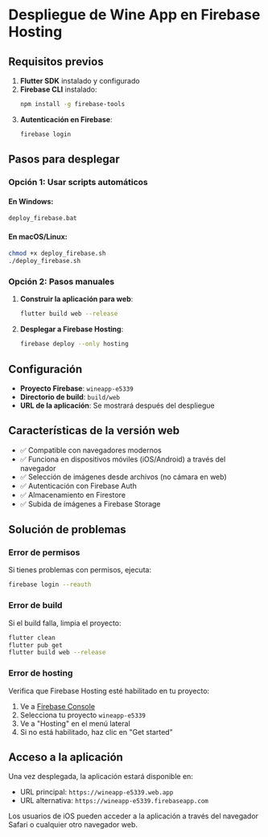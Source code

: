 # Despliegue de Wine App en Firebase Hosting

## Requisitos previos

1. **Flutter SDK** instalado y configurado
2. **Firebase CLI** instalado:
   ```bash
   npm install -g firebase-tools
   ```
3. **Autenticación en Firebase**:
   ```bash
   firebase login
   ```

## Pasos para desplegar

### Opción 1: Usar scripts automáticos

#### En Windows:

```bash
deploy_firebase.bat
```

#### En macOS/Linux:

```bash
chmod +x deploy_firebase.sh
./deploy_firebase.sh
```

### Opción 2: Pasos manuales

1. **Construir la aplicación para web**:

   ```bash
   flutter build web --release
   ```

2. **Desplegar a Firebase Hosting**:
   ```bash
   firebase deploy --only hosting
   ```

## Configuración

- **Proyecto Firebase**: `wineapp-e5339`
- **Directorio de build**: `build/web`
- **URL de la aplicación**: Se mostrará después del despliegue

## Características de la versión web

- ✅ Compatible con navegadores modernos
- ✅ Funciona en dispositivos móviles (iOS/Android) a través del navegador
- ✅ Selección de imágenes desde archivos (no cámara en web)
- ✅ Autenticación con Firebase Auth
- ✅ Almacenamiento en Firestore
- ✅ Subida de imágenes a Firebase Storage

## Solución de problemas

### Error de permisos

Si tienes problemas con permisos, ejecuta:

```bash
firebase login --reauth
```

### Error de build

Si el build falla, limpia el proyecto:

```bash
flutter clean
flutter pub get
flutter build web --release
```

### Error de hosting

Verifica que Firebase Hosting esté habilitado en tu proyecto:

1. Ve a [Firebase Console](https://console.firebase.google.com)
2. Selecciona tu proyecto `wineapp-e5339`
3. Ve a "Hosting" en el menú lateral
4. Si no está habilitado, haz clic en "Get started"

## Acceso a la aplicación

Una vez desplegada, la aplicación estará disponible en:

- URL principal: `https://wineapp-e5339.web.app`
- URL alternativa: `https://wineapp-e5339.firebaseapp.com`

Los usuarios de iOS pueden acceder a la aplicación a través del navegador Safari o cualquier otro navegador web.







